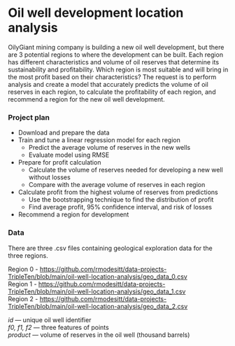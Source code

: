 # Oil well development location analysis

OilyGiant mining company is building a new oil well development, but there are 3 potential regions to where the development can be 
built. Each region has different characteristics and volume of oil reserves that determine its sustainability and profitability. Which 
region is most suitable and will bring in the most profit based on their characteristics? The request is to perform analysis and create a model 
that accurately predicts the volume of oil reserves in each region, to calculate the profitability of each region, and recommend a 
region for the new oil well development.

### Project plan

- Download and prepare the data
- Train and tune a linear regression model for each region
  - Predict the average volume of reserves in the new wells
  - Evaluate model using RMSE
- Prepare for profit calculation
  - Calculate the volume of reserves needed for developing a new well without losses
  - Compare with the average volume of reserves in each region
- Calculate profit from the highest volume of reserves from predictions
  - Use the bootstrapping technique to find the distribution of profit
  - Find average profit, 95% confidence interval, and risk of losses
- Recommend a region for development

### Data
There are three .csv files containing geological exploration data for the three regions.

Region 0 - https://github.com/rmodesitt/data-projects-TripleTen/blob/main/oil-well-location-analysis/geo_data_0.csv</br>
Region 1 - https://github.com/rmodesitt/data-projects-TripleTen/blob/main/oil-well-location-analysis/geo_data_1.csv</br>
Region 2 - https://github.com/rmodesitt/data-projects-TripleTen/blob/main/oil-well-location-analysis/geo_data_2.csv</br>

_id_ — unique oil well identifier</br>
_f0, f1, f2_ — three features of points</br>
_product_ — volume of reserves in the oil well (thousand barrels)</br>

